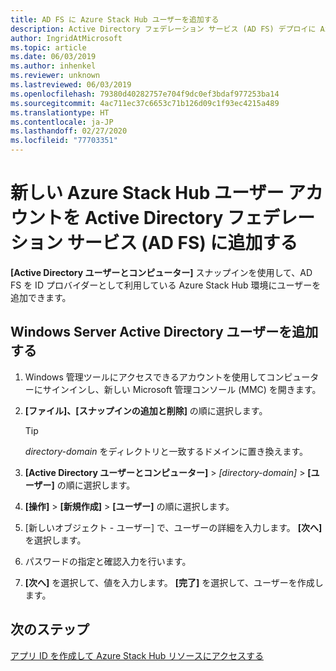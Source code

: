 ```yaml
---
title: AD FS に Azure Stack Hub ユーザーを追加する
description: Active Directory フェデレーション サービス (AD FS) デプロイに Azure Stack Hub ユーザーを追加する方法について説明します。
author: IngridAtMicrosoft
ms.topic: article
ms.date: 06/03/2019
ms.author: inhenkel
ms.reviewer: unknown
ms.lastreviewed: 06/03/2019
ms.openlocfilehash: 79380d40282757e704f9dc0ef3bdaf977253ba14
ms.sourcegitcommit: 4ac711ec37c6653c71b126d09c1f93ec4215a489
ms.translationtype: HT
ms.contentlocale: ja-JP
ms.lasthandoff: 02/27/2020
ms.locfileid: "77703351"
---
```

# <a name="add-a-new-azure-stack-hub-user-account-in-active-directory-federation-services-ad-fs"></a>新しい Azure Stack Hub ユーザー アカウントを Active Directory フェデレーション サービス (AD FS) に追加する

**[Active Directory ユーザーとコンピューター]** スナップインを使用して、AD FS を ID プロバイダーとして利用している Azure Stack Hub 環境にユーザーを追加できます。

## <a name="add-windows-server-active-directory-users"></a>Windows Server Active Directory ユーザーを追加する

1. Windows 管理ツールにアクセスできるアカウントを使用してコンピューターにサインインし、新しい Microsoft 管理コンソール (MMC) を開きます。
2. **[ファイル]、[スナップインの追加と削除]** の順に選択します。

   > [!TIP]
   > *directory-domain* をディレクトリと一致するドメインに置き換えます。 

3. **[Active Directory ユーザーとコンピューター]**  >  *[directory-domain]*  >  **[ユーザー]** の順に選択します。
4. **[操作]**  >  **[新規作成]**  >  **[ユーザー]** の順に選択します。
5. [新しいオブジェクト - ユーザー] で、ユーザーの詳細を入力します。 **[次へ]** を選択します。
6. パスワードの指定と確認入力を行います。
7. **[次へ]** を選択して、値を入力します。 **[完了]** を選択して、ユーザーを作成します。


## <a name="next-steps"></a>次のステップ

[アプリ ID を作成して Azure Stack Hub リソースにアクセスする](azure-stack-create-service-principals.md)